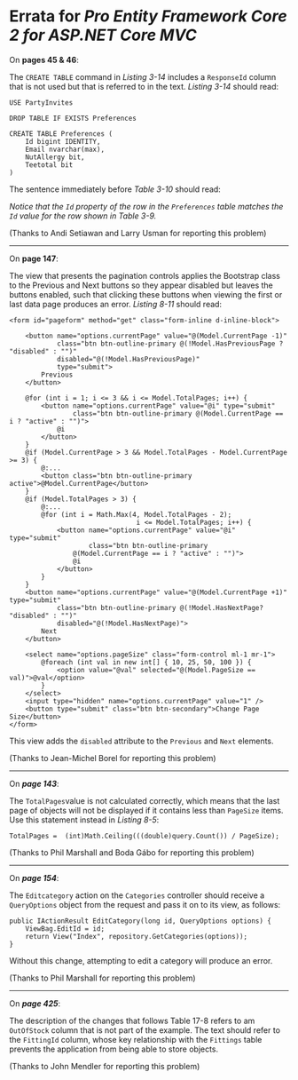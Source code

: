 # Errata for *Pro Entity Framework Core 2 for ASP.NET Core MVC*


On **pages 45 & 46**:

The `CREATE TABLE` command in *Listing 3-14* includes a `ResponseId` column that is not used but that is referred to in the text. *Listing 3-14* should read:

    USE PartyInvites

    DROP TABLE IF EXISTS Preferences

    CREATE TABLE Preferences (
        Id bigint IDENTITY,
        Email nvarchar(max),
        NutAllergy bit,
        Teetotal bit
    )

The sentence immediately before *Table 3-10* should read:

 *Notice that the `Id` property of the row in the `Preferences` table matches 
the `Id` value for the row shown in Table 3-9.*

(Thanks to Andi Setiawan and Larry Usman for reporting this problem)

***
On **page 147**:

The view that presents the pagination controls applies the Bootstrap class to the Previous and Next buttons so they appear disabled but leaves the buttons enabled, such that clicking these buttons when viewing the first or last data page produces an error. *Listing 8-11* should read:

    <form id="pageform" method="get" class="form-inline d-inline-block">

        <button name="options.currentPage" value="@(Model.CurrentPage -1)"
                class="btn btn-outline-primary @(!Model.HasPreviousPage ? "disabled" : "")"
                disabled="@(!Model.HasPreviousPage)"
                type="submit">
            Previous
        </button>

        @for (int i = 1; i <= 3 && i <= Model.TotalPages; i++) {
            <button name="options.currentPage" value="@i" type="submit"
                    class="btn btn-outline-primary @(Model.CurrentPage == i ? "active" : "")">
                @i
            </button>
        }
        @if (Model.CurrentPage > 3 && Model.TotalPages - Model.CurrentPage >= 3) {
            @:...
            <button class="btn btn-outline-primary active">@Model.CurrentPage</button>
        }
        @if (Model.TotalPages > 3) {
            @:...
            @for (int i = Math.Max(4, Model.TotalPages - 2);
                                    i <= Model.TotalPages; i++) {
                <button name="options.currentPage" value="@i" type="submit"
                        class="btn btn-outline-primary
                    @(Model.CurrentPage == i ? "active" : "")">
                    @i
                </button>
            }
        }
        <button name="options.currentPage" value="@(Model.CurrentPage +1)" type="submit"
                class="btn btn-outline-primary @(!Model.HasNextPage? "disabled" : "")"
                disabled="@(!Model.HasNextPage)">
            Next
        </button>

        <select name="options.pageSize" class="form-control ml-1 mr-1">
            @foreach (int val in new int[] { 10, 25, 50, 100 }) {
                <option value="@val" selected="@(Model.PageSize == val)">@val</option>
            }
        </select>
        <input type="hidden" name="options.currentPage" value="1" />
        <button type="submit" class="btn btn-secondary">Change Page Size</button>
    </form>

This view adds the `disabled` attribute to the `Previous` and `Next` elements.

(Thanks to Jean-Michel Borel for reporting this problem)

---
On ***page 143***:

The `TotalPages`value is not calculated correctly, which means that the last page of objects will not be displayed if it contains less than `PageSize` items. Use this statement instead in *Listing 8-5*:

    TotalPages =  (int)Math.Ceiling(((double)query.Count()) / PageSize);

(Thanks to Phil Marshall and Boda Gábo for reporting this problem)

---
On ***page 154***:

The `Editcategory` action on the `Categories` controller should receive a `QueryOptions` object from the request and pass it on to its view, as follows:

    public IActionResult EditCategory(long id, QueryOptions options) {
        ViewBag.EditId = id;
        return View("Index", repository.GetCategories(options));
    } 

Without this change, attempting to edit a category will produce an error.

(Thanks to Phil Marshall for reporting this problem)

---
On ***page 425***:

The description of the changes that follows Table 17-8 refers to am `OutOfStock` column that is not part of the example. The text should refer to the `FittingId` column, whose key relationship with the `Fittings` table prevents the application from being able to store objects.

(Thanks to John Mendler for reporting this problem)